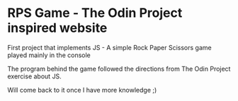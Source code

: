 # RPS Game - The Odin Project inspired website

First project that implements JS - A simple Rock Paper Scissors game played mainly in the console

The program behind the game followed the directions from The Odin Project exercise about JS.

Will come back to it once I have more knowledge ;)